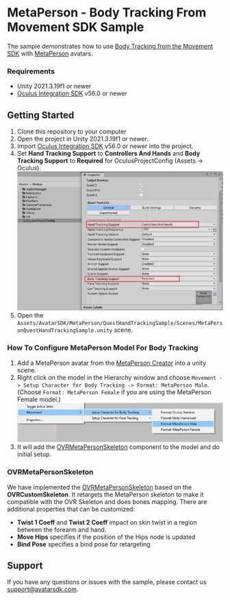 # MetaPerson - Body Tracking From Movement SDK Sample
The sample demonstrates how to use [Body Tracking from the Movement SDK](https://developer.oculus.com/documentation/unity/move-body-tracking/) with [MetaPerson](https://metaperson.avatarsdk.com/) avatars.

### Requirements
- Unity 2021.3.19f1 or newer
- [Oculus Integration SDK](https://developer.oculus.com/downloads/package/unity-integration/) v56.0 or newer

## Getting Started
1. Clone this repository to your computer
2. Open the project in Unity 2021.3.19f1 or newer.
3. Import [Oculus Integration SDK](https://developer.oculus.com/downloads/package/unity-integration/) v56.0 or newer into the project.
4. Set **Hand Tracking Support** to **Controllers And Hands** and **Body Tracking Support** to **Required** for OculusProjectConfig (Assets -> Oculus).
![Project Config](./Documentation/Images/enable_body_tracking.JPG "Project Config")
5. Open the `Assets/AvatarSDK/MetaPerson/QuestHandTrackingSample/Scenes/MetaPersonQuestHandTrackingSample.unity` scene.

### How To Configure MetaPerson Model For Body Tracking
1. Add a MetaPerson avatar from the [MetaPerson Creator](https://metaperson.avatarsdk.com/) into a unity scene.
2. Right click on the model in the Hierarchy window and choose `Movement -> Setup Character for Body Tracking -> Format: MetaPerson Male`. (Choose `Format: MetaPerson Female` if you are using the MetaPerson Female model.)
![Configure MetaPerson Model](./Documentation/Images/setup_model_for_body_tracking.jpg "Configure MetaPerson Model")
3. It will add the [OVRMetaPersonSkeleton](./Assets/AvatarSDK/MetaPerson/QuestHandTrackingSample/Scripts/OVRMetaPersonSkeleton.cs) component to the model and do initial setup.

### OVRMetaPersonSkeleton
We have implemented the [OVRMetaPersonSkeleton](./Assets/AvatarSDK/MetaPerson/QuestHandTrackingSample/Scripts/OVRMetaPersonSkeleton.cs) based on the **OVRCustomSkeleton**. 
It retargets the MetaPerson skeleton to make it compatible with the OVR Skeleton and does bones mapping. There are additional properties that can be customized:
- **Twist 1 Coeff** and **Twist 2 Coeff** impact on skin twist in a region between the forearm and hand.
- **Move Hips** specifies if the position of the Hips node is updated
- **Bind Pose** specifies a bind pose for retargeting 

## Support
If you have any questions or issues with the sample, please contact us <support@avatarsdk.com>.
